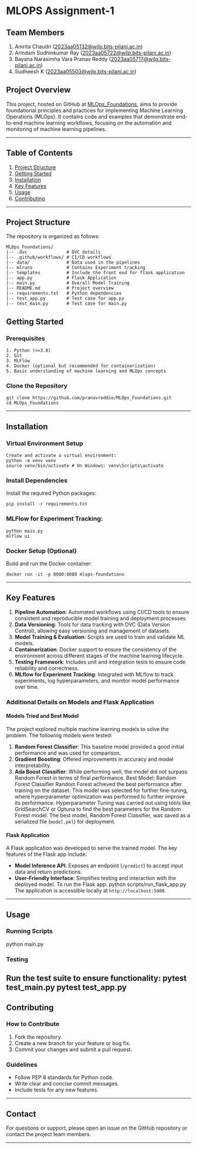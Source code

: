 # MLOPS Assignment-1
## Team Members
1. Amrita Chaudri (2023aa05132@wilp.bits-pilani.ac.in)
2. Arindam Sudhinkumar Ray (2023aa05722@wilp.bits-pilani.ac.in)
3. Bayana Narasimha Vara Pranav Reddy (2023aa05717@wilp.bits-pilani.ac.in)
4. Sudheesh K (2023aa05503@wilp.bits-pilani.ac.in)

## Project Overview

This project, hosted on GitHub at [MLOps_Foundations](https://github.com/pranavreddie/MLOps_Foundations/tree/main), aims to
provide foundational principles and practices for implementing Machine Learning Operations
(MLOps). It contains code and examples that demonstrate end-to-end machine learning workflows,
focusing on the automation and monitoring of machine learning pipelines.

---
## Table of Contents
1. [Project Structure](#project-structure)
2. [Getting Started](#getting-started)
3. [Installation](#installation)
4. [Key Features](#key-features)
5. [Usage](#usage)
6. [Contributing](#contributing)
---
## Project Structure
The repository is organized as follows:

```
MLOps_Foundations/
|-- .dvc               # DVC details
|-- .github/workflows/ # CI/CD workflows
|-- data/              # Data used in the pipelines
|-- mlruns             # Contains Experiment tracking
|-- templates          # Include the front end for flask application
|-- app.py             # Flask Application
|-- main.py            # Overall Model Training
|-- README.md          # Project overview
|-- requirements.txt   # Python dependencies
|-- test_app.py        # Test case for app.py
|-- test_main.py       # Test case for main.py
```

## Getting Started
### Prerequisites
```
1. Python (>=3.8)
2. Git
3. MLFlow 
4. Docker (optional but recommended for containerization)
5. Basic understanding of machine learning and MLOps concepts
```
### Clone the Repository
```
git clone https://github.com/pranavreddie/MLOps_Foundations.git
cd MLOps_Foundations
```
---
## Installation
### Virtual Environment Setup
```
Create and activate a virtual environment:
python -m venv venv
source venv/bin/activate # On Windows: venv\Scripts\activate
```
### Install Dependencies
Install the required Python packages:
```
pip install -r requirements.txt
```
### MLFlow for Experiment Tracking:
```
python main.py
mlflow ui
```
### Docker Setup (Optional)
Build and run the Docker container:
```docker build -t mlops-foundations .
docker run -it -p 8080:8080 mlops-foundations
```
---
## Key Features
1. **Pipeline Automation**: Automated workflows using CI/CD tools to ensure consistent and reproducible model training and deployment processes.
2. **Data Versioning**: Tools for data tracking with DVC (Data Version Control), allowing easy versioning and management of datasets.
3. **Model Training & Evaluation**: Scripts are used to train and validate ML models.
4. **Containerization**: Docker support to ensure the consistency of the environment across different stages of the machine learning lifecycle.
5. **Testing Framework**: Includes unit and integration tests to ensure code reliability and correctness.
6. **MLflow for Experiment Tracking**: Integrated with MLflow to track experiments, log hyperparameters, and monitor model performance over time.

### Additional Details on Models and Flask Application
#### Models Tried and Best Model
The project explored multiple machine learning models to solve the problem. The following models were tested:
1. **Random Forest Classifier‎**: This baseline model provided a good initial performance and was used for comparison.
2. **Gradient Boosting**: Offered improvements in accuracy and model interpretability.
3. **Ada Boost Classifier**: While performing well, the model did not surpass Random Forest in terms of final performance.
   Best Model: Random Forest Classifier
   Random Forest achieved the best performance after training on the dataset. This model was selected for further fine-tuning, where hyperparameter optimization was performed to further improve its performance.
   Hyperparameter Tuning was carried out using tools like GridSearchCV or Optuna to find the best parameters for the Random Forest model.
   The best model, Random Forest Classifier, was saved as a serialized file (`model.pkl`) for deployment.
#### Flask Application
A Flask application was developed to serve the trained model. The key features of the Flask app
include:
- **Model Inference API**: Exposes an endpoint (`/predict`) to accept input data and return
  predictions.
- **User-Friendly Interface**: Simplifies testing and interaction with the deployed model.
  To run the Flask app:
  python scripts/run_flask_app.py
  The application is accessible locally at `http://localhost:5000`.
---
## Usage
### Running Scripts
python main.py
### Testing
Run the test suite to ensure functionality:
pytest test_main.py
pytest test_app.py
---
## Contributing
### How to Contribute
1. Fork the repository.
2. Create a new branch for your feature or bug fix.
3. Commit your changes and submit a pull request.
### Guidelines
- Follow PEP 8 standards for Python code.
- Write clear and concise commit messages.
- Include tests for any new features.
---
## Contact
For questions or support, please open an issue on the GitHub repository or contact the project team members.

---